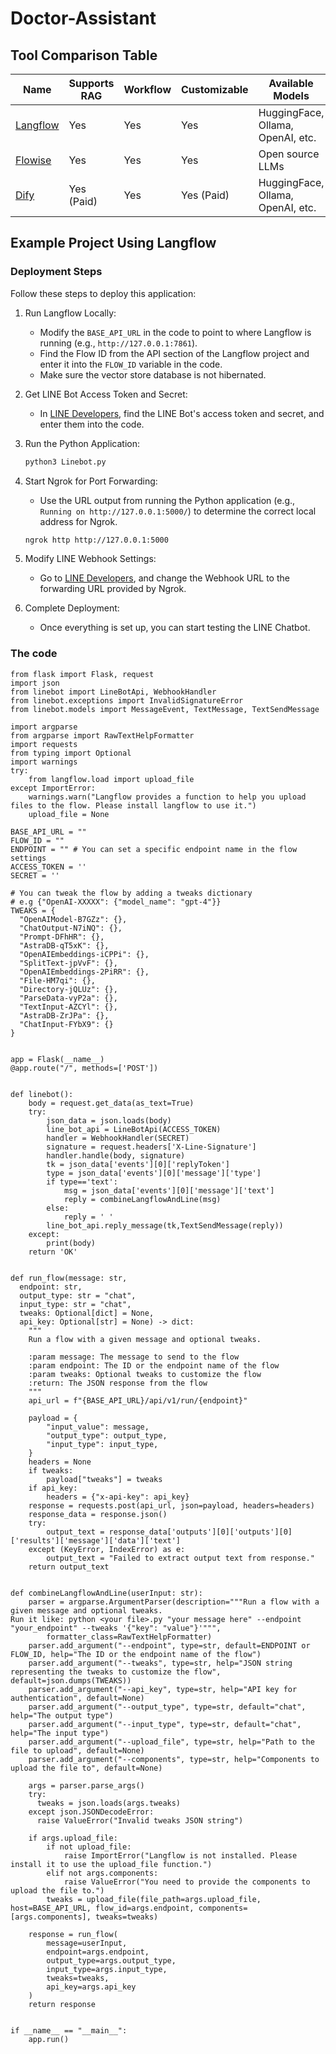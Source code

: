 # Doctor-Assistant

## Tool Comparison Table
| Name  | Supports RAG | Workflow | Customizable | Available Models | Has Agent | API Access | Cost |
|-----|-----|-----|-----|-----|-----|-----|-----|
| [Langflow](https://www.langflow.org/) | Yes | Yes | Yes | HuggingFace, Ollama, OpenAI, etc. | Yes | Yes | Free |
| [Flowise](https://flowiseai.com/) | Yes | Yes | Yes | Open source LLMs | Yes | Yes | $35/month |
| [Dify](https://dify.ai/) | Yes (Paid) | Yes | Yes (Paid) | HuggingFace, Ollama, OpenAI, etc. | Yes | Yes | Free or $59/month |

## Example Project Using Langflow

### Deployment Steps
Follow these steps to deploy this application:
1. Run Langflow Locally:
   - Modify the `BASE_API_URL` in the code to point to where Langflow is running (e.g., `http://127.0.0.1:7861`).
   - Find the Flow ID from the API section of the Langflow project and enter it into the `FLOW_ID` variable in the code.
   - Make sure the vector store database is not hibernated.

2. Get LINE Bot Access Token and Secret:
   - In [LINE Developers](https://developers.line.biz/zh-hant/), find the LINE Bot's access token and secret, and enter them into the code.

3. Run the Python Application:
   ```sh
   python3 Linebot.py
   ```

4. Start Ngrok for Port Forwarding:
   - Use the URL output from running the Python application (e.g., `Running on http://127.0.0.1:5000/`) to determine the correct local address for Ngrok.

   ```sh
   ngrok http http://127.0.0.1:5000
   ```

5. Modify LINE Webhook Settings:
   - Go to [LINE Developers](https://developers.line.biz/zh-hant/), and change the Webhook URL to the forwarding URL provided by Ngrok.

6. Complete Deployment:
   - Once everything is set up, you can start testing the LINE Chatbot.

### The code

```python=
from flask import Flask, request
import json
from linebot import LineBotApi, WebhookHandler
from linebot.exceptions import InvalidSignatureError
from linebot.models import MessageEvent, TextMessage, TextSendMessage

import argparse
from argparse import RawTextHelpFormatter
import requests
from typing import Optional
import warnings
try:
    from langflow.load import upload_file
except ImportError:
    warnings.warn("Langflow provides a function to help you upload files to the flow. Please install langflow to use it.")
    upload_file = None

BASE_API_URL = ""
FLOW_ID = ""
ENDPOINT = "" # You can set a specific endpoint name in the flow settings
ACCESS_TOKEN = ''
SECRET = ''

# You can tweak the flow by adding a tweaks dictionary
# e.g {"OpenAI-XXXXX": {"model_name": "gpt-4"}}
TWEAKS = {
  "OpenAIModel-B7GZz": {},
  "ChatOutput-N7iNQ": {},
  "Prompt-DFhHR": {},
  "AstraDB-qT5xK": {},
  "OpenAIEmbeddings-iCPPi": {},
  "SplitText-jpVvF": {},
  "OpenAIEmbeddings-2PiRR": {},
  "File-HM7qi": {},
  "Directory-jQLUz": {},
  "ParseData-vyP2a": {},
  "TextInput-AZCYl": {},
  "AstraDB-ZrJPa": {},
  "ChatInput-FYbX9": {}
}


app = Flask(__name__)
@app.route("/", methods=['POST'])


def linebot():
    body = request.get_data(as_text=True)
    try:
        json_data = json.loads(body)
        line_bot_api = LineBotApi(ACCESS_TOKEN)
        handler = WebhookHandler(SECRET)
        signature = request.headers['X-Line-Signature']
        handler.handle(body, signature)
        tk = json_data['events'][0]['replyToken']
        type = json_data['events'][0]['message']['type']
        if type=='text':
            msg = json_data['events'][0]['message']['text']
            reply = combineLangflowAndLine(msg)
        else:
            reply = ' '
        line_bot_api.reply_message(tk,TextSendMessage(reply))
    except:
        print(body)
    return 'OK'


def run_flow(message: str,
  endpoint: str,
  output_type: str = "chat",
  input_type: str = "chat",
  tweaks: Optional[dict] = None,
  api_key: Optional[str] = None) -> dict:
    """
    Run a flow with a given message and optional tweaks.

    :param message: The message to send to the flow
    :param endpoint: The ID or the endpoint name of the flow
    :param tweaks: Optional tweaks to customize the flow
    :return: The JSON response from the flow
    """
    api_url = f"{BASE_API_URL}/api/v1/run/{endpoint}"

    payload = {
        "input_value": message,
        "output_type": output_type,
        "input_type": input_type,
    }
    headers = None
    if tweaks:
        payload["tweaks"] = tweaks
    if api_key:
        headers = {"x-api-key": api_key}
    response = requests.post(api_url, json=payload, headers=headers)
    response_data = response.json()
    try:
        output_text = response_data['outputs'][0]['outputs'][0]['results']['message']['data']['text']
    except (KeyError, IndexError) as e:
        output_text = "Failed to extract output text from response."
    return output_text


def combineLangflowAndLine(userInput: str):
    parser = argparse.ArgumentParser(description="""Run a flow with a given message and optional tweaks.
Run it like: python <your file>.py "your message here" --endpoint "your_endpoint" --tweaks '{"key": "value"}'""",
        formatter_class=RawTextHelpFormatter)
    parser.add_argument("--endpoint", type=str, default=ENDPOINT or FLOW_ID, help="The ID or the endpoint name of the flow")
    parser.add_argument("--tweaks", type=str, help="JSON string representing the tweaks to customize the flow", default=json.dumps(TWEAKS))
    parser.add_argument("--api_key", type=str, help="API key for authentication", default=None)
    parser.add_argument("--output_type", type=str, default="chat", help="The output type")
    parser.add_argument("--input_type", type=str, default="chat", help="The input type")
    parser.add_argument("--upload_file", type=str, help="Path to the file to upload", default=None)
    parser.add_argument("--components", type=str, help="Components to upload the file to", default=None)

    args = parser.parse_args()
    try:
      tweaks = json.loads(args.tweaks)
    except json.JSONDecodeError:
      raise ValueError("Invalid tweaks JSON string")

    if args.upload_file:
        if not upload_file:
            raise ImportError("Langflow is not installed. Please install it to use the upload_file function.")
        elif not args.components:
            raise ValueError("You need to provide the components to upload the file to.")
        tweaks = upload_file(file_path=args.upload_file, host=BASE_API_URL, flow_id=args.endpoint, components=[args.components], tweaks=tweaks)

    response = run_flow(
        message=userInput,
        endpoint=args.endpoint,
        output_type=args.output_type,
        input_type=args.input_type,
        tweaks=tweaks,
        api_key=args.api_key
    )
    return response


if __name__ == "__main__":
    app.run()

```
